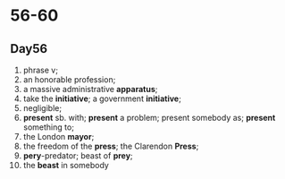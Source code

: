# 56-60

## Day56

1. phrase v;
2. an honorable profession;
3. a massive administrative **apparatus**;
4. take the **initiative**; a government **initiative**;
5. negligible;
6. **present** sb. with; **present** a problem; present somebody as; **present** something to;
7. the London **mayor**;
8. the freedom of the **press**; the Clarendon **Press**;
9. **pery**-predator; beast of **prey**;
10. the **beast** in somebody
